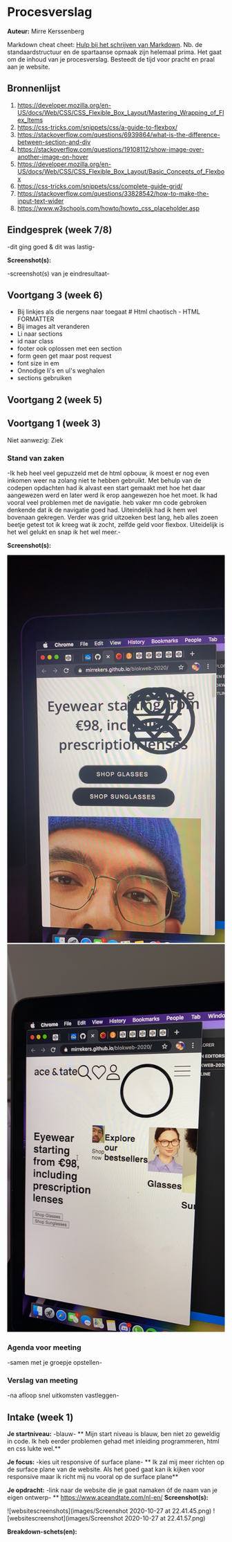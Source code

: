 # Procesverslag
**Auteur:** Mirre Kerssenberg

Markdown cheat cheet: [Hulp bij het schrijven van Markdown](https://github.com/adam-p/markdown-here/wiki/Markdown-Cheatsheet). Nb. de standaardstructuur en de spartaanse opmaak zijn helemaal prima. Het gaat om de inhoud van je procesverslag. Besteedt de tijd voor pracht en praal aan je website.



## Bronnenlijst

1. https://developer.mozilla.org/en-US/docs/Web/CSS/CSS_Flexible_Box_Layout/Mastering_Wrapping_of_Flex_Items
2. https://css-tricks.com/snippets/css/a-guide-to-flexbox/
3. https://stackoverflow.com/questions/6939864/what-is-the-difference-between-section-and-div
4. https://stackoverflow.com/questions/19108112/show-image-over-another-image-on-hover
5. https://developer.mozilla.org/en-US/docs/Web/CSS/CSS_Flexible_Box_Layout/Basic_Concepts_of_Flexbox
6. https://css-tricks.com/snippets/css/complete-guide-grid/
7. https://stackoverflow.com/questions/33828542/how-to-make-the-input-text-wider
8. https://www.w3schools.com/howto/howto_css_placeholder.asp


## Eindgesprek (week 7/8)

-dit ging goed & dit was lastig-

**Screenshot(s):**

-screenshot(s) van je eindresultaat-



## Voortgang 3 (week 6)

- Bij linkjes als die nergens naar toegaat #
Html chaotisch - HTML FORMATTER
- Bij images alt veranderen
- Li naar sections 
- id naar class
- footer ook oplossen met een section 
- form geen get maar post request
- font size in em 
- Onnodige li's en ul's weghalen
- sections gebruiken

## Voortgang 2 (week 5)


## Voortgang 1 (week 3)
Niet aanwezig: Ziek

### Stand van zaken

-Ik heb heel veel gepuzzeld met de html opbouw, ik moest er nog even inkomen weer na zolang niet te hebben gebruikt. Met behulp van de codepen opdachten had ik alvast een start gemaakt met hoe het daar aangewezen werd en later werd ik erop aangewezen hoe het moet. Ik had vooral veel problemen met de navigatie. heb vaker mn code gebroken denkende dat ik de navigatie goed had. Uiteindelijk had ik hem wel bovenaan gekregen. Verder was grid uitzoeken best lang, heb alles zoeen beetje getest tot ik kreeg wat ik zocht, zelfde geld voor flexbox. Uiteidelijk is het wel gelukt en snap ik het wel meer.-

**Screenshot(s):**

![progressie](19B551BA-9AAC-45B9-908D-454893119317.JPG)
![stand van zaken tussendoor](0501B7B0-FABC-4E0C-BF8F-8D97E7AB5DA1.JPG)

### Agenda voor meeting

-samen met je groepje opstellen-

### Verslag van meeting

-na afloop snel uitkomsten vastleggen-



## Intake (week 1)

**Je startniveau:** -blauw-
** Mijn start niveau is blauw, ben niet zo geweldig in code. Ik heb eerder problemen gehad met inleiding programmeren, html en css lukte wel.**

**Je focus:** -kies uit responsive óf surface plane-
** Ik zal mij meer richten op de surface plane van de website. Als het goed gaat kan ik kijken voor responsive maar ik richt mij nu vooral op de surface plane**

**Je opdracht:** -link naar de website die je gaat namaken óf de naam van je eigen ontwerp-
** https://www.aceandtate.com/nl-en/
**Screenshot(s):**


![websitescreenshots](images/Screenshot 2020-10-27 at 22.41.45.png)
![websitescreenshot](images/Screenshot 2020-10-27 at 22.41.57.png)

**Breakdown-schets(en):**


